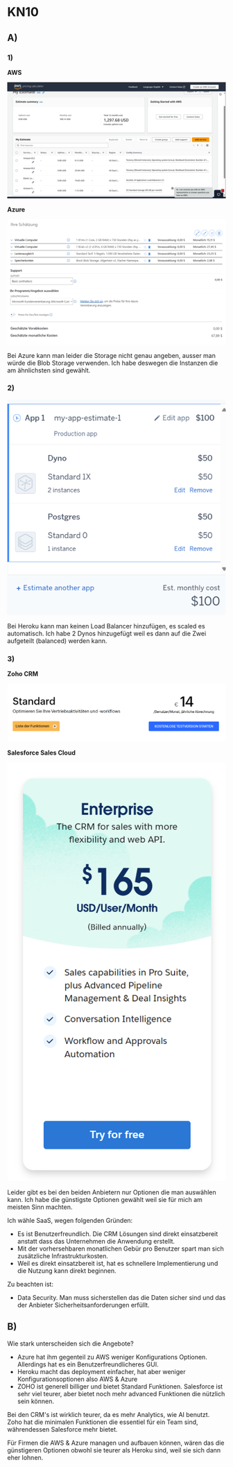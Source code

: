 # KN10

## A)

### 1)

**AWS**

![](Screenshots/KOSTENBERECHNUNG1-AWS.png?raw=true)

**Azure**

![](Screenshots/KOSTENBERECHNUNG-AZURE.png?raw=true)

Bei Azure kann man leider die Storage nicht genau angeben, ausser man würde die Blob Storage verwenden. Ich habe deswegen die Instanzen die am ähnlichsten sind gewählt.

### 2)

![](Screenshots/KOSTENBERECHNUNG2.png?raw=true)

Bei Heroku kann man keinen Load Balancer hinzufügen, es scaled es automatisch. Ich habe 2 Dynos hinzugefügt weil es dann auf die Zwei aufgeteilt (balanced) werden kann.

### 3) 

**Zoho CRM**

![](Screenshots/ZOHOPRICE.png?raw=true)

**Salesforce Sales Cloud**

![](Screenshots/SALESFORCEPRICE.png?raw=true)

Leider gibt es bei den beiden Anbietern nur Optionen die man auswählen kann. Ich habe die günstigste Optionen gewählt weil sie für mich am meisten Sinn machten. 

Ich wähle SaaS, wegen folgenden Gründen:
- Es ist Benutzerfreundlich. Die CRM Lösungen sind direkt einsatzbereit anstatt dass das Unternehmen die Anwendung erstellt.
- Mit der vorhersehbaren monatlichen Gebür pro Benutzer spart man sich zusätzliche Infrastrukturkosten.
- Weil es direkt einsatzbereit ist, hat es schnellere Implementierung und die Nutzung kann direkt beginnen.

Zu beachten ist:
- Data Security. Man muss sicherstellen das die Daten sicher sind und das der Anbieter Sicherheitsanforderungen erfüllt.


## B)

Wie stark unterscheiden sich die Angebote?
- Azure hat ihm gegenteil zu AWS weniger Konfigurations Optionen. Allerdings hat es ein Benutzerfreundlicheres GUI.
- Heroku macht das deployment einfacher, hat aber weniger Konfigurationsoptionen also AWS & Azure
- ZOHO ist generell billiger und bietet Standard Funktionen. Salesforce ist sehr viel teurer, aber bietet noch mehr advanced Funktionen die nützlich sein können.

Bei den CRM's ist wirklich teurer, da es mehr Analytics, wie AI benutzt. Zoho hat die minimalen Funktionen die essentiel für ein Team sind, währendessen Salesforce mehr bietet.

Für Firmen die AWS & Azure managen und aufbauen können, wären das die günstigeren Optionen obwohl sie teurer als Heroku sind, weil sie sich dann eher lohnen.
